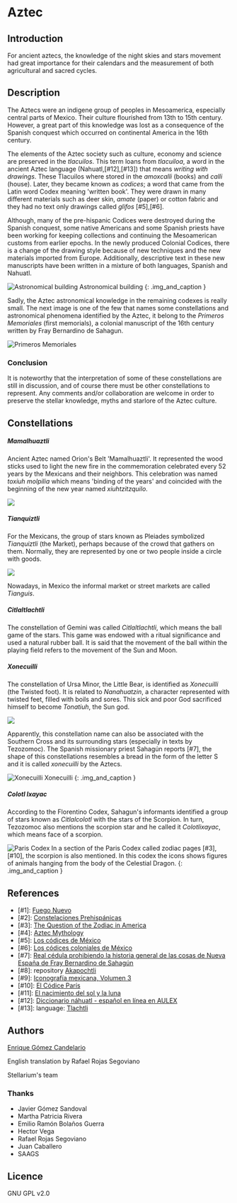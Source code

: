 # Aztec

## Introduction

For ancient aztecs, the knowledge of the night skies and stars movement had
great importance for their calendars and the measurement of both agricultural
and sacred cycles.

## Description

The Aztecs were an indigene group of peoples in Mesoamerica, especially central
parts of Mexico. Their culture flourished from 13th to 15th century. However, a
great part of this knowledge was lost as a consequence of the Spanish conquest
which occurred on continental America in the 16th century.

The elements of the Aztec society such as culture, economy and science are
preserved in the _tlacuilos_. This term loans from _tlacuiloa_, a word in the
ancient Aztec language (Nahuatl,[#12],[#13]) that means _writing with
drawings_. These Tlacuilos where stored in the _amoxcalli_ (books) and _calli_
(house). Later, they became known as _codices_; a word that came from the Latin
word Codex meaning 'written book'. They were drawn in many different materials
such as deer skin, _amate_ (paper) or cotton fabric and they had no text only
drawings called _glifos_ [#5],[#6].

Although, many of the pre-hispanic Codices were destroyed during the Spanish
conquest, some native Americans and some Spanish priests have been working for
keeping collections and continuing the Mesoamerican customs from earlier
epochs. In the newly produced Colonial Codices, there is a change of the
drawing style because of new techniques and the new materials imported from
Europe. Additionally, descriptive text in these new manuscripts have been
written in a mixture of both languages, Spanish and Nahuatl.

![Astronomical building](edificios.webp)
Astronomical building
{: .img_and_caption }

Sadly, the Aztec astronomical knowledge in the remaining codexes is really
small. The next image is one of the few that names some constellations and
astronomical phenomena identified by the Aztec, it belong to the _Primeros
Memoriales_ (first memorials), a colonial manuscript of the 16th century
written by Fray Bernardino de Sahagun.

![Primeros Memoriales](Primeros_Memoriales.webp)

### Conclusion

It is noteworthy that the interpretation of some of these constellations are
still in discussion, and of course there must be other constellations to
represent. Any comments and/or collaboration are welcome in order to preserve
the stellar knowledge, myths and starlore of the Aztec culture.

## Constellations

##### Mamalhuaztli

Ancient Aztec named Orion's Belt 'Mamalhuaztli'. It represented the wood sticks
used to light the new fire in the commemoration celebrated every 52 years by
the Mexicans and their neighbors. This celebration was named _toxiuh molpilia_
which means 'binding of the years' and coincided with the beginning of the new
year named _xiuhtzitzquilo_.

![](mamalhuaztli_image.webp)

##### Tianquiztli

For the Mexicans, the group of stars known as Pleiades symbolized _Tianquiztli_
(the Market), perhaps because of the crowd that gathers on them. Normally, they
are represented by one or two people inside a circle with goods.

![](tiaquitztli_image.webp)

Nowadays, in Mexico the informal market or street markets are called _Tianguis_.

##### Citlaltlachtli

The constellation of Gemini was called _Citlaltlachtli_, which means the ball
game of the stars. This game was endowed with a ritual significance and used a
natural rubber ball. It is said that the movement of the ball within the
playing field refers to the movement of the Sun and Moon.

##### Xonecuilli

The constellation of Ursa Minor, the Little Bear, is identified as _Xonecuilli_
(the Twisted foot). It is related to _Nanahuatzin_, a character represented
with twisted feet, filled with boils and sores. This sick and poor God
sacrificed himself to become _Tonatiuh_, the Sun god.

![](nanahuatzin.webp)

Apparently, this constellation name can also be associated with the Southern
Cross and its surrounding stars (especially in texts by Tezozomoc). The Spanish
missionary priest Sahagún reports [#7], the shape of this constellations
resembles a bread in the form of the letter S and it is called _xonecuilli_ by
the Aztecs.

![Xonecuilli](xonecuilli_Glifo.webp)
Xonecuilli
{: .img_and_caption }

##### Colotl Ixayac

According to the Florentino Codex, Sahagun's informants identified a group of
stars known as _Citlalcolotl_ with the stars of the Scorpion. In turn,
Tezozomoc also mentions the scorpion star and he called it _Colotlixayac_,
which means face of a scorpion.

![Paris Codex](colotlixayac_image.webp)
In a section of the Paris Codex called zodiac pages [#3],[#10], the scorpion is
also mentioned. In this codex the icons shows figures of animals hanging from
the body of the Celestial Dragon.
{: .img_and_caption }


## References

 - [#1]: [Fuego Nuevo](http://biblioteca.itam.mx/estudios/estudio/letras30/notas3/sec_1.html)
 - [#2]: [Constelaciones Prehispánicas](http://www.montero.org.mx/constelaciones.htm)
 - [#3]: [The Question of the Zodiac in America](http://www.jstor.org/stable/660290?origin=JSTOR-pdf)
 - [#4]: [Aztec Mythology](http://www.windows2universe.org/mythology/aztec_culture.html)
 - [#5]: [Los códices de México](http://www.iconio.com/ABCD/F/INDEX.PDF)
 - [#6]: [Los códices coloniales de México](http://es.wikipedia.org/wiki/C%C3%B3dices_coloniales_de_M%C3%A9xico)
 - [#7]: [Real cédula prohibiendo la historia general de las cosas de Nueva España de Fray Bernardino de Sahagún](http://www.traduccionliteraria.org/1611/esc/america/sahagun.htm)
 - [#8]: repository [Akapochtli](http://commons.wikimedia.org/wiki/User:Akapochtli)
 - [#9]: [Iconografía mexicana, Volumen 3](https://books.google.com.mx/books?id=kxPjdY1PJjEC)
 - [#10]: [El Códice París](http://www.famsi.org/spanish/mayawriting/codices/paris.html)
 - [#11]: [El nacimiento del sol y la luna](http://redescolar.ilce.edu.mx/redescolar/biblioteca/literatura/leyenda/mexicas/mexsolun.html)
 - [#12]: [Diccionario náhuatl - español en línea en AULEX](http://aulex.org/nah-es/)
 - [#13]: language: [Tlachtli](http://sepiensa.org.mx/contenidos/fd_depo/nahuatl/tlach_1.html)


## Authors

[Enrique Gómez Candelario](mailto:aldeaglobal@gmail.com)

English translation by Rafael Rojas Segoviano

Stellarium's team

### Thanks

 - Javier Gómez Sandoval
 - Martha Patricia Rivera
 - Emilio Ramón Bolaños Guerra
 - Hector Vega
 - Rafael Rojas Segoviano
 - Juan Caballero
 - SAAGS

## Licence

GNU GPL v2.0

